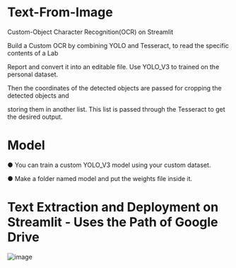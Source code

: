 # Text-From-Image

Custom-Object Character Recognition(OCR) on Streamlit

Build a Custom OCR by combining YOLO and Tesseract, to read the specific contents of a Lab 

Report and convert it into an editable file. Use  YOLO_V3 to trained on the personal dataset. 

Then the coordinates of the detected objects are passed for cropping the detected objects and 

storing them in another list. This list is passed through the Tesseract to get the desired output. 

# Model 

● You can train a custom YOLO_V3 model using your custom dataset. 

● Make a folder named model and put the weights file inside it.

# Text Extraction and Deployment on Streamlit - Uses the Path of Google Drive

![image](https://github.com/user-attachments/assets/38c3ef57-182b-4b59-bad8-eba2d3af4397)
